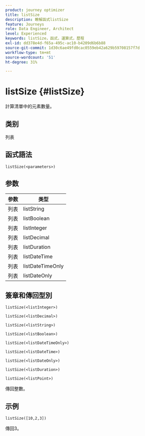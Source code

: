 ```yaml
---
product: journey optimizer
title: listSize
description: 瞭解函式listSize
feature: Journeys
role: Data Engineer, Architect
level: Experienced
keywords: listSize，函式，運算式，歷程
exl-id: dd378e4d-f65a-495c-ac10-b4209d6b6b88
source-git-commit: 1d30c6ae49fd0cac0559eb42a629b59708157f7d
workflow-type: tm+mt
source-wordcount: '51'
ht-degree: 31%

---
```


# listSize {#listSize}

計算清單中的元素數量。

## 类别

列表

## 函式語法

`listSize(<parameters>)`

## 参数

| 参数 | 类型 |
|-----------|------------------|
| 列表 | listString |
| 列表 | listBoolean |
| 列表 | listInteger |
| 列表 | listDecimal |
| 列表 | listDuration |
| 列表 | listDateTime |
| 列表 | listDateTimeOnly |
| 列表 | listDateOnly |

## 簽章和傳回型別

`listSize(<listInteger>)`

`listSize(<listDecimal>)`

`listSize(<listString>)`

`listSize(<listBoolean>)`

`listSize(<listDateTimeOnly>)`

`listSize(<listDateTime>)`

`listSize(<listDateOnly>)`

`listSize(<listDuration>)`

`listSize(<listPoint>)`

傳回整數。

## 示例

`listSize([10,2,3])`

傳回3。
